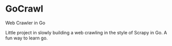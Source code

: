 # GoCrawl
Web Crawler in Go

Little project in slowly building a web crawling in the style of Scrapy in Go. A fun way to learn go.
